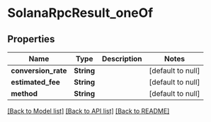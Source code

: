 # SolanaRpcResult_oneOf
## Properties

| Name | Type | Description | Notes |
|------------ | ------------- | ------------- | -------------|
| **conversion\_rate** | **String** |  | [default to null] |
| **estimated\_fee** | **String** |  | [default to null] |
| **method** | **String** |  | [default to null] |

[[Back to Model list]](../README.md#documentation-for-models) [[Back to API list]](../README.md#documentation-for-api-endpoints) [[Back to README]](../README.md)

